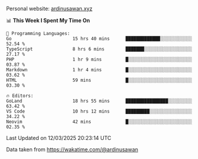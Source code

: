 Personal website: [ardinusawan.xyz](https://ardinusawan.xyz)

<!--START_SECTION:waka-->
📊 **This Week I Spent My Time On** 

```text
💬 Programming Languages: 
Go                       15 hrs 40 mins      █████████████░░░░░░░░░░░░   52.54 % 
TypeScript               8 hrs 6 mins        ███████░░░░░░░░░░░░░░░░░░   27.17 % 
PHP                      1 hr 9 mins         █░░░░░░░░░░░░░░░░░░░░░░░░   03.87 % 
Markdown                 1 hr 4 mins         █░░░░░░░░░░░░░░░░░░░░░░░░   03.62 % 
HTML                     59 mins             █░░░░░░░░░░░░░░░░░░░░░░░░   03.30 % 

🔥 Editors: 
GoLand                   18 hrs 55 mins      ████████████████░░░░░░░░░   63.42 % 
VS Code                  10 hrs 12 mins      █████████░░░░░░░░░░░░░░░░   34.22 % 
Neovim                   42 mins             █░░░░░░░░░░░░░░░░░░░░░░░░   02.35 % 
```


 Last Updated on 12/03/2025 20:23:14 UTC
<!--END_SECTION:waka-->
Data taken from https://wakatime.com/@ardinusawan
